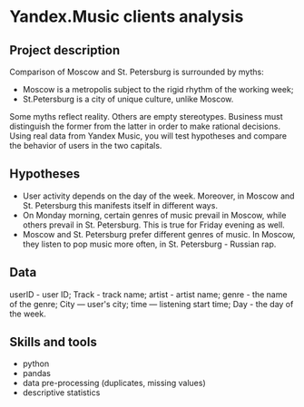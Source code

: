 # Yandex.Music clients analysis

## Project description

Comparison of Moscow and St. Petersburg is surrounded by myths:
- Moscow is a metropolis subject to the rigid rhythm of the working week;
- St.Petersburg is a city of unique culture, unlike Moscow.

Some myths reflect reality. Others are empty stereotypes. Business must distinguish the former from the latter in order to make rational decisions. Using real data from Yandex Music, you will test hypotheses and compare the behavior of users in the two capitals.

## Hypotheses
- User activity depends on the day of the week. Moreover, in Moscow and St. Petersburg this manifests itself in different ways.
- On Monday morning, certain genres of music prevail in Moscow, while others prevail in St. Petersburg. This is true for Friday evening as well.
- Moscow and St. Petersburg prefer different genres of music. In Moscow, they listen to pop music more often, in St. Petersburg - Russian rap.

## Data

userID - user ID;
Track - track name;
artist - artist name;
genre - the name of the genre;
City — user's city;
time — listening start time;
Day - the day of the week.

## Skills and tools
- python
- pandas
- data pre-processing (duplicates, missing values)
- descriptive statistics
